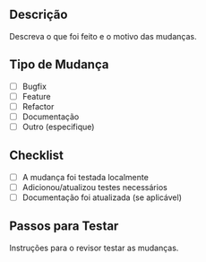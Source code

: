 ## Descrição
Descreva o que foi feito e o motivo das mudanças.

## Tipo de Mudança
- [ ] Bugfix
- [ ] Feature
- [ ] Refactor
- [ ] Documentação
- [ ] Outro (especifique)

## Checklist
- [ ] A mudança foi testada localmente
- [ ] Adicionou/atualizou testes necessários
- [ ] Documentação foi atualizada (se aplicável)

## Passos para Testar
Instruções para o revisor testar as mudanças.
